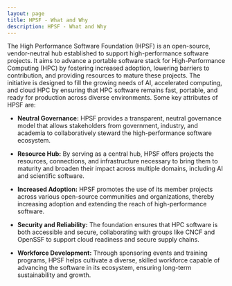 ```yaml
---
layout: page
title: HPSF - What and Why
description: HPSF - What and Why
---
```


The High Performance Software Foundation (HPSF) is an open-source, vendor-neutral hub established to support high-performance software projects. It aims to advance a portable software stack for High-Performance Computing (HPC) by fostering increased adoption, lowering barriers to contribution, and providing resources to mature these projects. The initiative is designed to fill the growing needs of AI, accelerated computing, and cloud HPC by ensuring that HPC software remains fast, portable, and ready for production across diverse environments.  Some key attributes of HPSF are:

- **Neutral Governance:** HPSF provides a transparent, neutral governance model that allows stakeholders from government, industry, and academia to collaboratively steward the high-performance software ecosystem.

- **Resource Hub:** By serving as a central hub, HPSF offers projects the resources, connections, and infrastructure necessary to bring them to maturity and broaden their impact across multiple domains, including AI and scientific software.

- **Increased Adoption:** HPSF promotes the use of its member projects across various open-source communities and organizations, thereby increasing adoption and extending the reach of high-performance software.

- **Security and Reliability:** The foundation ensures that HPC software is both accessible and secure, collaborating with groups like CNCF and OpenSSF to support cloud readiness and secure supply chains.

- **Workforce Development:** Through sponsoring events and training programs, HPSF helps cultivate a diverse, skilled workforce capable of advancing the software in its ecosystem, ensuring long-term sustainability and growth.